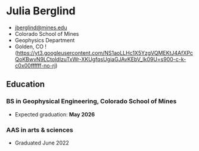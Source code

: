 # Julia Berglind
- jberglind@mines.edu
- Colorado School of Mines 
- Geophysics Department
- Golden, CO
!(https://yt3.googleusercontent.com/NS1aoLLHc1X5YzgVQMEKtJ4AfXPcQoKBwvN9LCtoldIzuTxWr-XKUgfqsUgiaGJAvKEbV_lk09U=s900-c-k-c0x00ffffff-no-rj)
## Education
### BS in Geophysical Engineering, Colorado School of Mines
- Expected graduation: **May 2026**
### AAS in arts & sciences
- Graduated June 2022

